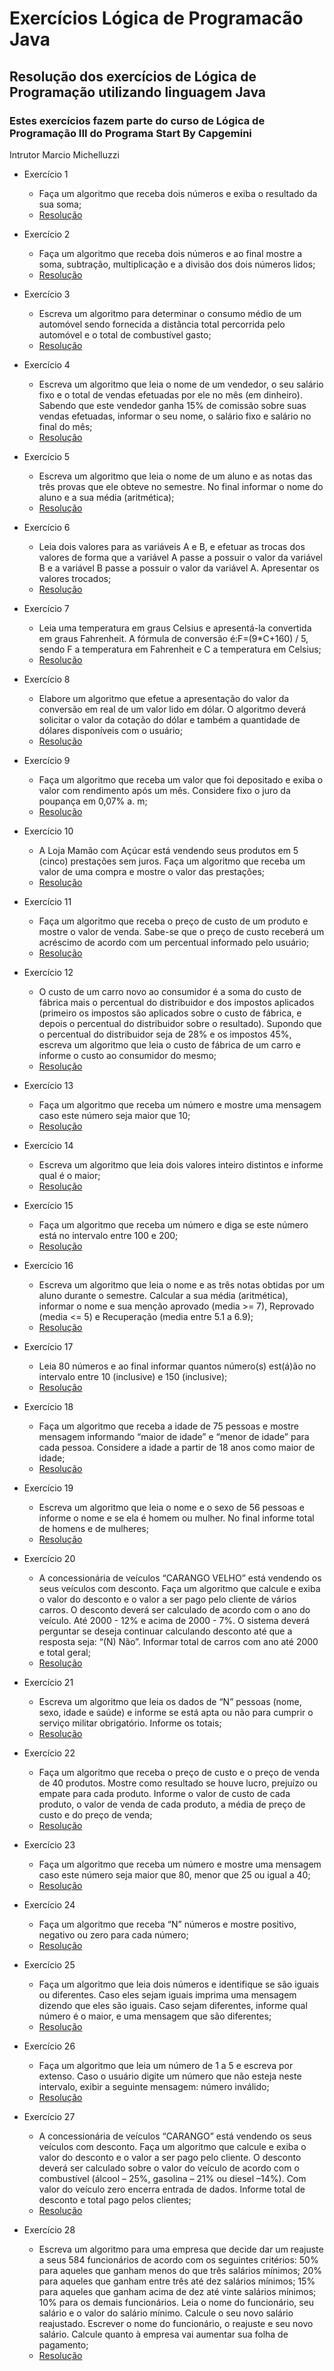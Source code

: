 # Exercícios Lógica de Programacão Java
## Resolução dos exercícios de Lógica de Programação utilizando linguagem Java

### Estes exercícios fazem parte do curso de Lógica de Programação III do Programa Start By Capgemini 
Intrutor  Marcio Michelluzzi

* Exercício 1
   * Faça um algoritmo que receba dois números e exiba o resultado da sua soma;
   * [Resolução](https://github.com/Andreza1251/ExerciciosLogicadeProgramacaoJava/blob/main/src/logicaexerciciosiii/Exercicio01.java)
  
* Exercício 2
   * Faça um algoritmo que receba dois números e ao final mostre a soma, subtração, multiplicação e a divisão 
dos dois números lidos;
  * [Resolução](https://github.com/Andreza1251/ExerciciosLogicadeProgramacaoJava/blob/main/src/logicaexerciciosiii/Exercicios2.java)

* Exercício 3
   * Escreva um algoritmo para determinar o consumo médio de um automóvel sendo fornecida a distância 
total percorrida pelo automóvel e o total de combustível gasto;
   * [Resolução](https://github.com/Andreza1251/ExerciciosLogicadeProgramacaoJava/blob/main/src/logicaexerciciosiii/Exercicio03.java)

* Exercício 4
   * Escreva um algoritmo que leia o nome de um vendedor, o seu salário fixo e o total de vendas efetuadas por ele no mês (em dinheiro). Sabendo que este vendedor ganha 15% de comissão sobre suas vendas efetuadas, informar o seu nome, o salário fixo e salário no final do mês;
   *  [Resolução](https://github.com/Andreza1251/ExerciciosLogicadeProgramacaoJava/blob/main/src/logicaexerciciosiii/Exercicio4.java)

* Exercício 5
   * Escreva um algoritmo que leia o nome de um aluno e as notas das três provas que ele obteve no semestre. No final informar o nome do aluno e a sua média (aritmética);
   *  [Resolução](https://github.com/Andreza1251/ExerciciosLogicadeProgramacaoJava/blob/main/src/logicaexerciciosiii/Exercicio05.java)

* Exercício 6
   * Leia dois valores para as variáveis A e B, e efetuar as trocas dos valores de forma que a variável A passe a possuir o valor da variável B e a variável B passe a possuir o valor da variável A. Apresentar os valores trocados;
   *  [Resolução](https://github.com/Andreza1251/ExerciciosLogicadeProgramacaoJava/blob/main/src/logicaexerciciosiii/Exercicio06.java)

* Exercício 7
   * Leia uma temperatura em graus Celsius e apresentá-la convertida em graus Fahrenheit. A fórmula de conversão é:F=(9*C+160) / 5, sendo F a temperatura em Fahrenheit e C a temperatura em Celsius;
   * [Resolução](https://github.com/Andreza1251/ExerciciosLogicadeProgramacaoJava/blob/main/src/logicaexerciciosiii/Exercicio07.java)

* Exercício 8
   * Elabore um algoritmo que efetue a apresentação do valor da conversão em real de um valor lido em dólar. O algoritmo deverá solicitar o valor da cotação do dólar e também a quantidade de dólares disponíveis com o usuário;
   * [Resolução](https://github.com/Andreza1251/ExerciciosLogicadeProgramacaoJava/blob/main/src/logicaexerciciosiii/Exercicio08.java)

* Exercício 9
   * Faça um algoritmo que receba um valor que foi depositado e exiba o valor com rendimento após um mês. Considere fixo o juro da poupança em 0,07% a. m;
   * [Resolução](https://github.com/Andreza1251/ExerciciosLogicadeProgramacaoJava/blob/main/src/logicaexerciciosiii/Exercicio09.java)

* Exercício 10
   * A Loja Mamão com Açúcar está vendendo seus produtos em 5 (cinco) prestações sem juros. Faça um algoritmo que receba um valor de uma compra e mostre o valor das prestações;
   * [Resolução](https://github.com/Andreza1251/ExerciciosLogicadeProgramacaoJava/blob/main/src/logicaexerciciosiii/Exercicio10.java)

* Exercício 11
   * Faça um algoritmo que receba o preço de custo de um produto e mostre o valor de venda. Sabe-se que o preço de custo receberá um acréscimo de acordo com um percentual informado pelo usuário;
   * [Resolução](https://github.com/Andreza1251/ExerciciosLogicadeProgramacaoJava/blob/main/src/logicaexerciciosiii/Exercicio11.java)

* Exercício 12
   * O custo de um carro novo ao consumidor é a soma do custo de fábrica mais o percentual do distribuidor e dos impostos aplicados (primeiro os impostos são aplicados sobre o custo de fábrica, e depois o percentual do distribuidor sobre o resultado). Supondo que o percentual do distribuidor seja de 28% e os impostos 
45%, escreva um algoritmo que leia o custo de fábrica de um carro e informe o custo ao consumidor do mesmo;
   * [Resolução](https://github.com/Andreza1251/ExerciciosLogicadeProgramacaoJava/blob/main/src/logicaexerciciosiii/Exercicio12.java)

* Exercício 13
   * Faça um algoritmo que receba um número e mostre uma mensagem caso este número seja maior que 10;
   * [Resolução](https://github.com/Andreza1251/ExerciciosLogicadeProgramacaoJava/blob/main/src/logicaexerciciosiii/Exercicio13.java)

* Exercício 14
   * Escreva um algoritmo que leia dois valores inteiro distintos e informe qual é o maior;
   * [Resolução](https://github.com/Andreza1251/ExerciciosLogicadeProgramacaoJava/blob/main/src/logicaexerciciosiii/Exercicio14.java)

* Exercício 15 
   * Faça um algoritmo que receba um número e diga se este número está no intervalo entre 100 e 200;
   * [Resolução](https://github.com/Andreza1251/ExerciciosLogicadeProgramacaoJava/blob/main/src/logicaexerciciosiii/Exercicio15.java)

* Exercício 16
   * Escreva um algoritmo que leia o nome e as três notas obtidas por um aluno durante o semestre. Calcular a sua média (aritmética), informar o nome e sua menção aprovado (media >= 7), Reprovado (media <= 5) e Recuperação (media entre 5.1 a 6.9);
   * [Resolução](https://github.com/Andreza1251/ExerciciosLogicadeProgramacaoJava/blob/main/src/logicaexerciciosiii/Exercicio16.java)

* Exercício 17
   * Leia 80 números e ao final informar quantos número(s) est(á)ão no intervalo entre 10 (inclusive) e 150 (inclusive);
   * [Resolução](https://github.com/Andreza1251/ExerciciosLogicadeProgramacaoJava/blob/main/src/logicaexerciciosiii/Exercicio17.java)

* Exercício 18
   * Faça um algoritmo que receba a idade de 75 pessoas e mostre mensagem informando “maior de idade” e “menor de idade” para cada pessoa. Considere a idade a partir de 18 anos como maior de idade;
   * [Resolução](https://github.com/Andreza1251/ExerciciosLogicadeProgramacaoJava/blob/main/src/logicaexerciciosiii/Exercicio18.java)

* Exercício 19
   * Escreva um algoritmo que leia o nome e o sexo de 56 pessoas e informe o nome e se ela é homem ou mulher. No final informe total de homens e de mulheres;
   * [Resolução](https://github.com/Andreza1251/ExerciciosLogicadeProgramacaoJava/blob/main/src/logicaexerciciosiii/Exercicio19.java)

* Exercício 20
   * A concessionária de veículos “CARANGO VELHO” está vendendo os seus veículos com desconto. Faça um algoritmo que calcule e exiba o valor do desconto e o valor a ser pago pelo cliente de vários carros. O desconto deverá ser calculado de acordo com o ano do veículo. Até 2000 - 12% e acima de 2000 - 7%. O sistema deverá perguntar se deseja continuar calculando desconto até que a resposta seja: “(N) Não”. Informar total de carros com ano até 2000 e total geral;
   * [Resolução](https://github.com/Andreza1251/ExerciciosLogicadeProgramacaoJava/blob/main/src/logicaexerciciosiii/Exercicio20.java)

* Exercício 21
   * Escreva um algoritmo que leia os dados de “N” pessoas (nome, sexo, idade e saúde) e informe se está apta ou não para cumprir o serviço militar obrigatório. Informe os totais;
   * [Resolução](https://github.com/Andreza1251/ExerciciosLogicadeProgramacaoJava/blob/main/src/logicaexerciciosiii/Exercicio21.java)

* Exercício 22
   * Faça um algoritmo que receba o preço de custo e o preço de venda de 40 produtos. Mostre como resultado se houve lucro, prejuízo ou empate para cada produto. Informe o valor de custo de cada produto, o valor de venda de cada produto, a média de preço de custo e do preço de venda;
   * [Resolução](https://github.com/Andreza1251/ExerciciosLogicadeProgramacaoJava/blob/main/src/logicaexerciciosiii/Exercicio22.java)

* Exercício 23
   * Faça um algoritmo que receba um número e mostre uma mensagem caso este número seja maior que 80, menor que 25 ou igual a 40;
   * [Resolução](https://github.com/Andreza1251/ExerciciosLogicadeProgramacaoJava/blob/main/src/logicaexerciciosiii/Exercicio23.java)

* Exercício 24
   * Faça um algoritmo que receba “N” números e mostre positivo, negativo ou zero para cada número;
   * [Resolução](https://github.com/Andreza1251/ExerciciosLogicadeProgramacaoJava/blob/main/src/logicaexerciciosiii/Exercicio24.java)

* Exercício 25
   * Faça um algoritmo que leia dois números e identifique se são iguais ou diferentes. Caso eles sejam iguais imprima uma mensagem dizendo que eles são iguais. Caso sejam diferentes, informe qual número é o maior, e uma mensagem que são diferentes;
   * [Resolução](https://github.com/Andreza1251/ExerciciosLogicadeProgramacaoJava/blob/main/src/logicaexerciciosiii/Exercicio25.java)

* Exercício 26
   * Faça um algoritmo que leia um número de 1 a 5 e escreva por extenso. Caso o usuário digite um número que não esteja neste intervalo, exibir a seguinte mensagem: número inválido;
   * [Resolução](https://github.com/Andreza1251/ExerciciosLogicadeProgramacaoJava/blob/main/src/logicaexerciciosiii/Exercicio26.java) 

* Exercício 27
   * A concessionária de veículos “CARANGO” está vendendo os seus veículos com desconto. Faça um algoritmo que calcule e exiba o valor do desconto e o valor a ser pago pelo cliente. O desconto deverá ser calculado sobre o valor do veículo de acordo com o combustível (álcool – 25%, gasolina – 21% ou diesel –14%). Com valor do veículo zero encerra entrada de dados. Informe total de desconto e total pago pelos clientes;
   * [Resolução](https://github.com/Andreza1251/ExerciciosLogicadeProgramacaoJava/blob/main/src/logicaexerciciosiii/Exercicio27.java)

* Exercício 28
   * Escreva um algoritmo para uma empresa que decide dar um reajuste a seus 584 funcionários de acordo com os seguintes critérios: 
    50% para aqueles que ganham menos do que três salários mínimos;
    20% para aqueles que ganham entre três até dez salários mínimos;
    15% para aqueles que ganham acima de dez até vinte salários mínimos; 
    10% para os demais funcionários.
  Leia o nome do funcionário, seu salário e o valor do salário mínimo. Calcule o seu novo salário reajustado. Escrever o nome do funcionário, o reajuste e seu novo salário. Calcule quanto à empresa vai aumentar sua folha de pagamento;
   * [Resolução]()





